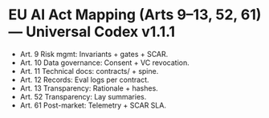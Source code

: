 # EU AI Act Mapping (Arts 9–13, 52, 61) — Universal Codex v1.1.1

- Art. 9 Risk mgmt: Invariants + gates + SCAR.
- Art. 10 Data governance: Consent + VC revocation.
- Art. 11 Technical docs: contracts/ + spine.
- Art. 12 Records: Eval logs per contract.
- Art. 13 Transparency: Rationale + hashes.
- Art. 52 Transparency: Lay summaries.
- Art. 61 Post-market: Telemetry + SCAR SLA.
